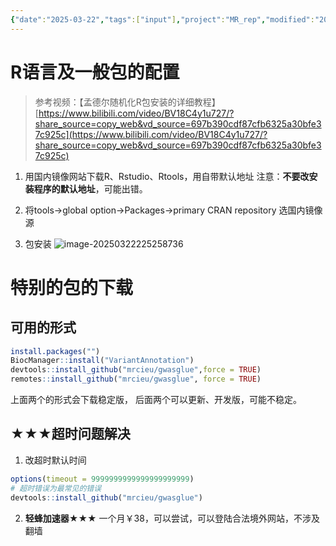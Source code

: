 ```yaml
---
{"date":"2025-03-22","tags":["input"],"project":"MR_rep","modified":"2025-09-24,2025-05-02","dg-publish":true,"permalink":"/_root/R环境配置/","dgPassFrontmatter":true}
---
```


# R语言及一般包的配置

> 参考视频：【孟德尔随机化R包安装的详细教程】 
> [https://www.bilibili.com/video/BV18C4y1u727/?share_source=copy_web&vd_source=697b390cdf87cfb6325a30bfe37c925c](https://www.bilibili.com/video/BV18C4y1u727/?share_source=copy_web&vd_source=697b390cdf87cfb6325a30bfe37c925c)

1. 用国内镜像网站下载R、Rstudio、Rtools，用自带默认地址
	注意：**不要改安装程序的默认地址**，可能出错。
2. 将tools→global option→Packages→primary CRAN repository 选国内镜像源

3. 包安装
![image-20250322225258736](https://typora-notepic.oss-cn-shanghai.aliyuncs.com/image-20250322225258736.png)

# 特别的包的下载
## 可用的形式
```r
install.packages("")
BiocManager::install("VariantAnnotation")
devtools::install_github("mrcieu/gwasglue",force = TRUE)
remotes::install_github("mrcieu/gwasglue", force = TRUE)
```
上面两个的形式会下载稳定版，
后面两个可以更新、开发版，可能不稳定。

## ★★★超时问题解决
1. 改超时默认时间
```r
options(timeout = 9999999999999999999999)
# 超时错误为最常见的错误
devtools::install_github("mrcieu/gwasglue")
```

2. **轻蜂加速器**★★★ 
一个月￥38，可以尝试，可以登陆合法境外网站，不涉及翻墙